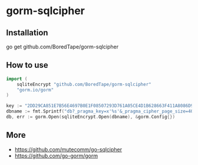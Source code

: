 # gorm-sqlcipher


## Installation

go get github.com/BoredTape/gorm-sqlcipher

## How to use

```go
import (
	sqliteEncrypt "github.com/BoredTape/gorm-sqlcipher"
	"gorm.io/gorm"
)

key := "2DD29CA851E7B56E4697B0E1F08507293D761A05CE4D1B628663F411A8086D99"
dbname := fmt.Sprintf("db?_pragma_key=x'%s'&_pragma_cipher_page_size=4096", key)
db, err := gorm.Open(sqliteEncrypt.Open(dbname), &gorm.Config{})
```

## More
- https://github.com/mutecomm/go-sqlcipher
- https://github.com/go-gorm/gorm
